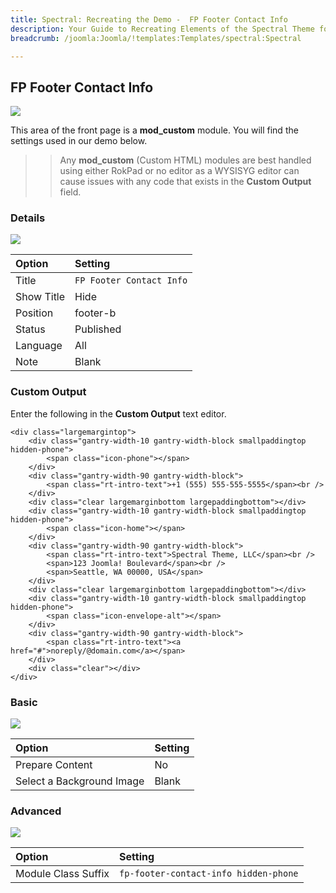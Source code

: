 ```yaml
---
title: Spectral: Recreating the Demo -  FP Footer Contact Info
description: Your Guide to Recreating Elements of the Spectral Theme for Joomla
breadcrumb: /joomla:Joomla/!templates:Templates/spectral:Spectral

---
```


FP Footer Contact Info
-----

![][demo]

This area of the front page is a **mod_custom** module. You will find the settings used in our demo below.

>> Any **mod_custom** (Custom HTML) modules are best handled using either RokPad or no editor as a WYSISYG editor can cause issues with any code that exists in the **Custom Output** field.

### Details

![][demo2]

| Option     | Setting                  |  
| :--------- | :----------------------- |  
| Title      | `FP Footer Contact Info` |  
| Show Title | Hide                     |  
| Position   | footer-b                 |  
| Status     | Published                |  
| Language   | All                      |  
| Note       | Blank                    |  

### Custom Output

Enter the following in the **Custom Output** text editor.

~~~
<div class="largemargintop">
	<div class="gantry-width-10 gantry-width-block smallpaddingtop hidden-phone">
	    <span class="icon-phone"></span>
	</div>
	<div class="gantry-width-90 gantry-width-block">
	    <span class="rt-intro-text">+1 (555) 555-555-5555</span><br />
	</div>
	<div class="clear largemarginbottom largepaddingbottom"></div>
	<div class="gantry-width-10 gantry-width-block smallpaddingtop hidden-phone">
	    <span class="icon-home"></span>
	</div>
	<div class="gantry-width-90 gantry-width-block">
		<span class="rt-intro-text">Spectral Theme, LLC</span><br />
	    <span>123 Joomla! Boulevard</span><br />
	    <span>Seattle, WA 00000, USA</span> 
	</div>
	<div class="clear largemarginbottom largepaddingbottom"></div>
	<div class="gantry-width-10 gantry-width-block smallpaddingtop hidden-phone">
	    <span class="icon-envelope-alt"></span>
	</div>
	<div class="gantry-width-90 gantry-width-block">
	    <span class="rt-intro-text"><a href="#">noreply/@domain.com</a></span>
	</div>
	<div class="clear"></div>	
</div>	
~~~

### Basic

![][demo3]

| Option                    | Setting |
| :------------------------ | :------ |
| Prepare Content           | No      |
| Select a Background Image | Blank   |

### Advanced

![][demo4]

| Option              | Setting                               |  
| :------------------ | :------------------------------------ |  
| Module Class Suffix | `fp-footer-contact-info hidden-phone` |  

[demo]: assets/demo_15.jpeg
[demo2]: assets/contact_1.jpeg
[demo3]: assets/contact_2.jpeg
[demo4]: assets/contact_3.jpeg